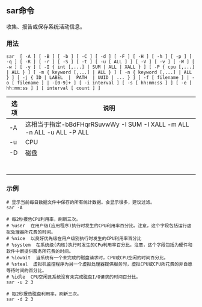 ## sar命令

收集、报告或保存系统活动信息。

### 用法
```
sar  [ -A ] [ -B ] [ -b ] [ -C ] [ -d ] [ -F ] [ -H ] [ -h ] [ -p ] [ -q ] [ -R ] [ -r ] [ -S ] [ -t ] [ -u [ ALL ] ] [ -V ] [ -v ] [ -W ] [ -w ] [ -y ] [ -I { int [,...] | SUM | ALL | XALL } ] [ -P { cpu [,...] | ALL } ] [ -m { keyword [,...] | ALL } ] [ -n { keyword [,...] | ALL } ] [ -j { ID | LABEL  |  PATH  | UUID | ... } ] [ -f [ filename ] | -o [ filename ] | -[0-9]+ ] [ -i interval ] [ -s [ hh:mm:ss ] ] [ -e [ hh:mm:ss ] ] [ interval [ count ] ]
```
| 选项 | 说明                                                         |
| ---- | ------------------------------------------------------------ |
| -A   | 这相当于指定-bBdFHqrRSuvwWy -I SUM -I XALL -m ALL -n ALL -u ALL -P ALL |
| -u   | CPU                                                          |
| -D   | 磁盘                                                         |
|      |                                                              |
|      |                                                              |
|      |                                                              |
|      |                                                              |
|      |                                                              |
|      |                                                              |
|      |                                                              |

### 示例

~~~shell
# 显示当前每日数据文件中保存的所有统计数据。会显示很多，建议过滤。
sar -A

# 每2秒报告CPU利用率，刷新三次。
# %user  在用户级(应用程序)执行时发生的CPU利用率百分比。注意，这个字段包括运行虚拟处理器所花费的时间。
# %nice  以良好优先级在用户级别执行时发生的CPU利用率百分比
# %system  在系统级(内核)执行时发生的CPu利用率百分比。注意，这个字段包括为硬件和软件中断提供服务所花费的时间。
# %iowait  当系统有一个未完成的磁盘请求时，CPU或CPU空闲的时间百分比。
# %steal  虚拟机监控程序为另一个虚拟处理器提供服务时，虚拟CPU或CPU所花费的非自愿等待时间的百分比。
# %idle  CPU空闲且系统没有未完成磁盘I/O请求的时间百分比。
sar -u 2 3

# 每2秒报告磁盘利用率，刷新三次。
sar -d 2 3
~~~
